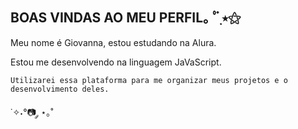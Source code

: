 ## BOAS VINDAS AO MEU PERFIL｡ ﾟ๋࣭ ⭑⚝

Meu nome é Giovanna, estou estudando na Alura.

Estou me desenvolvendo na linguagem JaVaScript.

`Utilizarei essa plataforma para me organizar meus projetos e o desenvolvimento deles.`

˙✧˖°📷 ༘ ⋆｡˚

